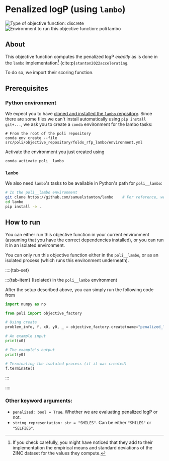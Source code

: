 # Penalized logP (using `lambo`)

![Type of objective function: discrete](https://img.shields.io/badge/Type-discrete_inputs-blue)
![Environment to run this objective function: poli lambo](https://img.shields.io/badge/Environment-poli____lambo-teal
)

## About

This objective function computes the penalized logP _exactly_ as is done in the `lambo` implementation[^1] {cite:p}`stanton2022accelerating`.

[^1]: If you check carefully, you might have noticed that they add to their implementation the empirical means and standard deviations of the ZINC dataset for the values they compute.

To do so, we import their scoring function.

## Prerequisites

### Python environment

We expect you to have [cloned and installed the `lambo` repository](https://github.com/samuelstanton/lambo). Since there are some files we can't install automatically using `pip install git+...`, we ask you to create a `conda` environment for the lambo tasks:

```
# From the root of the poli repository
conda env create --file src/poli/objective_repository/foldx_rfp_lambo/environment.yml
```

Activate the environment you just created using
```
conda activate poli__lambo
```

### `lambo`

We also need `lambo`'s tasks to be available in Python's path for `poli__lambo`:

```bash
# In the poli__lambo environment
git clone https://github.com/samuelstanton/lambo    # For reference, we use 431b052
cd lambo
pip install -e .  
```

## How to run

You can either run this objective function in your current environment (assuming that you have the correct dependencies installed), or you can run it in an isolated environment.

You can only run this objective function either in the `poli__lambo`, or as an isolated process (which runs this environment underneath).

::::{tab-set}

:::{tab-item} (Isolated) in the `poli__lambo` environment

After the setup described above, you can simply run the following code from 

```python
import numpy as np

from poli import objective_factory

# Using create
problem_info, f, x0, y0, _ = objective_factory.create(name="penalized_logp_lambo")

# An example input
print(x0)

# The example's output
print(y0)

# Terminating the isolated process (if it was created)
f.terminate()
```

:::

::::

### Other keyword arguments:

- `penalized: bool = True`. Whether we are evaluating penalized logP or not.
- `string_representation: str = "SMILES"`. Can be either `"SMILES"` or `"SELFIES"`.

<!-- ## References

:::{bibliography}
:style: alpha

::: -->
